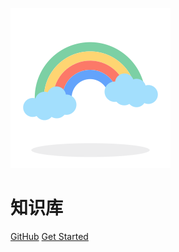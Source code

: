 ![logo](_media/logo_rainbow.svg)

# 知识库

[GitHub](https://github.com/errmao/zzw)
[Get Started](README)
